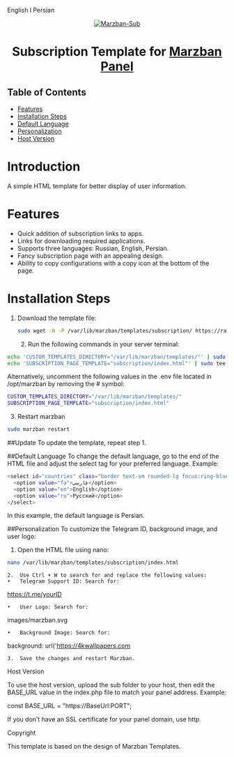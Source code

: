 English l Persian
<p align="center">
  <a href="https://github.com/x0sina/marzban-sub" target="_blank" rel="noopener noreferrer">
    <img src="https://raw.githubusercontent.com/x0sina/marzban-sub/main/PreviewTemplate.png" title="Marzban-Sub"/>
  </a>
</p>
<h1 align="center">Subscription Template for <a href="https://github.com/Gozargah/Marzban">Marzban Panel</a></h1>

## Table of Contents
- [Features](#features)
- [Installation Steps](#installation-steps)
- [Default Language](#default-language)
- [Personalization](#personalization)
- [Host Version](#host-version)

# Introduction
A simple HTML template for better display of user information.

# Features
- Quick addition of subscription links to apps.
- Links for downloading required applications.
- Supports three languages: Russian, English, Persian.
- Fancy subscription page with an appealing design.
- Ability to copy configurations with a copy icon at the bottom of the page.

# Installation Steps
1. Download the template file:
   ```sh
   sudo wget -N -P /var/lib/marzban/templates/subscription/ https://raw.githubusercontent.com/x0sina/marzban-sub/main/index.html
   ```

	2.	Run the following commands in your server terminal:

```sh
echo 'CUSTOM_TEMPLATES_DIRECTORY="/var/lib/marzban/templates/"' | sudo tee -a /opt/marzban/.env
echo 'SUBSCRIPTION_PAGE_TEMPLATE="subscription/index.html"' | sudo tee -a /opt/marzban/.env
```

Alternatively, uncomment the following values in the .env file located in /opt/marzban by removing the # symbol:

```sh
CUSTOM_TEMPLATES_DIRECTORY="/var/lib/marzban/templates/"
SUBSCRIPTION_PAGE_TEMPLATE="subscription/index.html"
```

3. Restart marzban
```sh
sudo marzban restart
```

##Update
To update the template, repeat step 1.

##Default Language
To change the default language, go to the end of the HTML file and adjust the select tag for your preferred language. Example:

```sh
<select id="countries" class="border text-sm rounded-lg focus:ring-blue-500 focus:border-blue-500 block w-full p-2.5 bg-gray-700 border-gray-600 placeholder-gray-400 text-white">
  <option value="fa">فارسی</option>
  <option value="en">English</option>
  <option value="ru">Русский</option>
</select>
```

In this example, the default language is Persian.

##Personalization
To customize the Telegram ID, background image, and user logo:

1. Open the HTML file using nano:
```sh
nano /var/lib/marzban/templates/subscription/index.html
```

	2.	Use Ctrl + W to search for and replace the following values:
	•	Telegram Support ID: Search for:

https://t.me/yourID


	•	User Logo: Search for:

images/marzban.svg


	•	Background Image: Search for:

background: url('https://4kwallpapers.com


	3.	Save the changes and restart Marzban.

Host Version

To use the host version, upload the sub folder to your host, then edit the BASE_URL value in the index.php file to match your panel address. Example:

const BASE_URL = "https://BaseUrl:PORT";

If you don’t have an SSL certificate for your panel domain, use http.

Copyright

This template is based on the design of Marzban Templates.
